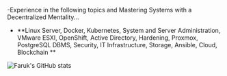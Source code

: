 -Experience in the following topics and Mastering Systems with a Decentralized Mentality...
  - **Linux Server, Docker, Kubernetes, System and Server Administration, VMware ESXI, OpenShift, Active Directory, Hardening, Proxmox, PostgreSQL DBMS, Security, IT Infrastructure, Storage, Ansible, Cloud, Blockchain **
    
![Faruk's GitHub stats](https://github-readme-stats.vercel.app/api?username=faruk-guler&show_icons=true&theme=transparent)
